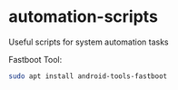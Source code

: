 # automation-scripts
Useful scripts for system automation tasks

Fastboot Tool:
```bash
sudo apt install android-tools-fastboot
```
